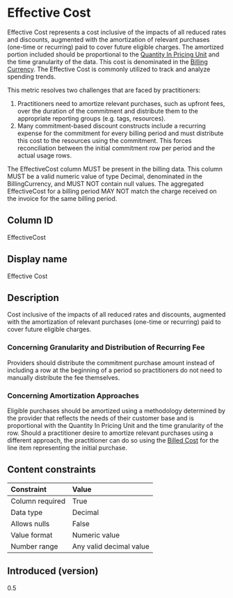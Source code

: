 # Effective Cost

Effective Cost represents a cost inclusive of the impacts of all reduced rates and discounts, augmented with the amortization of relevant purchases (one-time or recurring) paid to cover future eligible charges. The amortized portion included should be proportional to the [Quantity In Pricing Unit](#quantityinpricingunit) and the time granularity of the data. This cost is denominated in the [Billing Currency](#billingcurrency). The Effective Cost is commonly utilized to track and analyze spending trends.

This metric resolves two challenges that are faced by practitioners:

1. Practitioners need to amortize relevant purchases, such as upfront fees, over the duration of the commitment and distribute them to the appropriate reporting groups (e.g. tags, resources).
2. Many commitment-based discount constructs include a recurring expense for the commitment for every billing period and must distribute this cost to the resources using the commitment. This forces reconciliation between the initial commitment row per period and the actual usage rows.

The EffectiveCost column MUST be present in the billing data. This column MUST be a valid numeric value of type Decimal, denominated in the BillingCurrency, and MUST NOT contain null values. The aggregated EffectiveCost for a billing period MAY NOT match the charge received on the invoice for the same billing period.

## Column ID

EffectiveCost

## Display name

Effective Cost

## Description

Cost inclusive of the impacts of all reduced rates and discounts, augmented with the amortization of relevant purchases (one-time or recurring) paid to cover future eligible charges.

### Concerning Granularity and Distribution of Recurring Fee

Providers should distribute the commitment purchase amount instead of including a row at the beginning of a period so practitioners do not need to manually distribute the fee themselves.

### Concerning Amortization Approaches

Eligible purchases should be amortized using a methodology determined by the provider that reflects the needs of their customer base and is proportional with the Quantity In Pricing Unit and the time granularity of the row. Should a practitioner desire to amortize relevant purchases using a different approach, the practitioner can do so using the [Billed Cost](#billedcost) for the line item representing the initial purchase.

## Content constraints

|    Constraint   |      Value              |
|:----------------|:------------------------|
| Column required | True                    |
| Data type       | Decimal                 |
| Allows nulls    | False                   |
| Value format    | Numeric value           |
| Number range    | Any valid decimal value |

## Introduced (version)

0.5
